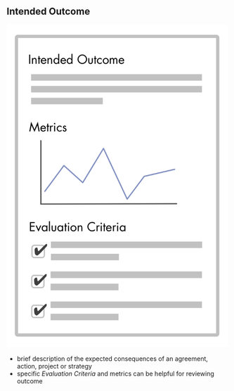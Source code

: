 ## Intended Outcome

![right,fit](img/agreements/outcome-and-criteria.png)

* brief description of the expected consequences of an agreement, action, project or strategy
* specific *Evaluation Criteria* and metrics can be helpful for reviewing outcome
